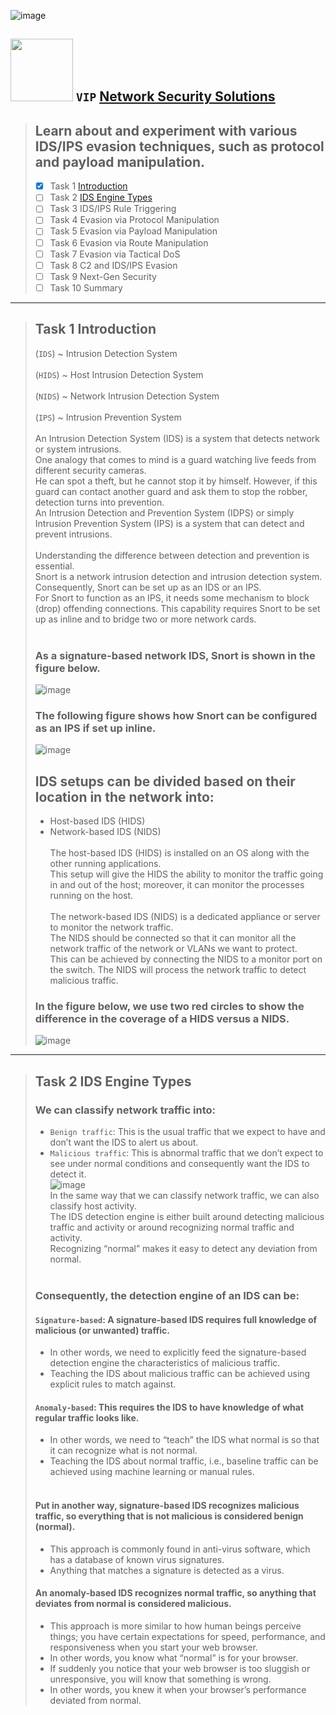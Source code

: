 ![image](https://user-images.githubusercontent.com/51442719/174120230-f75a321e-d0ab-4d7a-8282-b295de5a7c90.png)

## <img width="100" src="https://user-images.githubusercontent.com/51442719/174120784-1d7207fa-3465-44be-b816-efbe6db45e12.png"> `VIP` [Network Security Solutions](https://tryhackme.com/jr/redteamnetsec)
> ## Learn about and experiment with various IDS/IPS evasion techniques, such as protocol and payload manipulation.
  > - [x] Task 1  [Introduction](#task-1--introduction-) <br>
  > - [ ] Task 2  [IDS Engine Types](#task-2--ids-engine-types-) <br>
  > - [ ] Task 3  IDS/IPS Rule Triggering <br>
  > - [ ] Task 4  Evasion via Protocol Manipulation <br>
  > - [ ] Task 5  Evasion via Payload Manipulation <br>
  > - [ ] Task 6  Evasion via Route Manipulation <br>
  > - [ ] Task 7  Evasion via Tactical DoS <br>
  > - [ ] Task 8  C2 and IDS/IPS Evasion <br>
  > - [ ] Task 9  Next-Gen Security <br>
  > - [ ] Task 10  Summary <br>

---

> ## Task 1  Introduction <br>
> (`IDS`) ~ Intrusion Detection System  <br> <br>
> (`HIDS`) ~ Host Intrusion Detection System   <br> <br>
> (`NIDS`) ~ Network Intrusion Detection System   <br> <br>
> (`IPS`) ~ Intrusion Prevention System  <br> <br>
> An Intrusion Detection System (IDS) is a system that detects network or system intrusions.  <br>
> One analogy that comes to mind is a guard watching live feeds from different security cameras.  <br>
> He can spot a theft, but he cannot stop it by himself. However, if this guard can contact another guard and ask them to stop the robber, detection turns into prevention.  <br>
> An Intrusion Detection and Prevention System (IDPS) or simply Intrusion Prevention System (IPS) is a system that can detect and prevent intrusions. <br> <br>
> Understanding the difference between detection and prevention is essential.  <br>
> Snort is a network intrusion detection and intrusion detection system. Consequently, Snort can be set up as an IDS or an IPS.  <br>
> For Snort to function as an IPS, it needs some mechanism to block (drop) offending connections. This capability requires Snort to be set up as inline and to bridge two or more network cards. <br> <br>
> ### As a signature-based network IDS, Snort is shown in the figure below.
> ![image](https://user-images.githubusercontent.com/51442719/174126479-acab6bbe-b0f3-42f8-8fdf-18286c993acf.png)
> ### The following figure shows how Snort can be configured as an IPS if set up inline.
> ![image](https://user-images.githubusercontent.com/51442719/174126535-5d07926a-42ac-43e3-9018-fb203067cbc9.png)
> ## IDS setups can be divided based on their location in the network into:
> - Host-based IDS (HIDS)
> - Network-based IDS (NIDS) <br> <br>
> The host-based IDS (HIDS) is installed on an OS along with the other running applications. <br>
> This setup will give the HIDS the ability to monitor the traffic going in and out of the host; moreover, it can monitor the processes running on the host. <br> <br>
> The network-based IDS (NIDS) is a dedicated appliance or server to monitor the network traffic.  <br>
> The NIDS should be connected so that it can monitor all the network traffic of the network or VLANs we want to protect.  <br>
> This can be achieved by connecting the NIDS to a monitor port on the switch. The NIDS will process the network traffic to detect malicious traffic. <br>
> ### In the figure below, we use two red circles to show the difference in the coverage of a HIDS versus a NIDS.
> ![image](https://user-images.githubusercontent.com/51442719/174126895-4ed2dd02-5b78-4da9-aae0-031238d48123.png)

---

  > ## Task 2  IDS Engine Types <br>
  > ### We can classify network traffic into:
  > - `Benign traffic`: This is the usual traffic that we expect to have and don’t want the IDS to alert us about. <br>
  > - `Malicious traffic`: This is abnormal traffic that we don’t expect to see under normal conditions and consequently want the IDS to detect it. <br>
  > ![image](https://user-images.githubusercontent.com/51442719/174128295-30185943-af92-442a-a8e5-ebbacf00c6ea.png) <br>
  > In the same way that we can classify network traffic, we can also classify host activity. <br>
  > The IDS detection engine is either built around detecting malicious traffic and activity or around recognizing normal traffic and activity. <br>
  > Recognizing “normal” makes it easy to detect any deviation from normal. <br> <br>
  > ### Consequently, the detection engine of an IDS can be:
  > #### `Signature-based`: A signature-based IDS requires full knowledge of malicious (or unwanted) traffic. <br>
  > - In other words, we need to explicitly feed the signature-based detection engine the characteristics of malicious traffic. <br>
  > - Teaching the IDS about malicious traffic can be achieved using explicit rules to match against. <br>
  > #### `Anomaly-based`: This requires the IDS to have knowledge of what regular traffic looks like.  <br>
  > - In other words, we need to “teach” the IDS what normal is so that it can recognize what is not normal.  <br>
  > - Teaching the IDS about normal traffic, i.e., baseline traffic can be achieved using machine learning or manual rules. <br> <br>
  > #### Put in another way, signature-based IDS recognizes malicious traffic, so everything that is not malicious is considered benign (normal). <br>
  > - This approach is commonly found in anti-virus software, which has a database of known virus signatures. <br>
  > - Anything that matches a signature is detected as a virus. <br>
  > #### An anomaly-based IDS recognizes normal traffic, so anything that deviates from normal is considered malicious. <br>
  > - This approach is more similar to how human beings perceive things; you have certain expectations for speed, performance, and responsiveness when you start your web browser. <br>
  > - In other words, you know what “normal” is for your browser. <br>
  > - If suddenly you notice that your web browser is too sluggish or unresponsive, you will know that something is wrong. <br>
  > - In other words, you knew it when your browser’s performance deviated from normal. <br>





 







